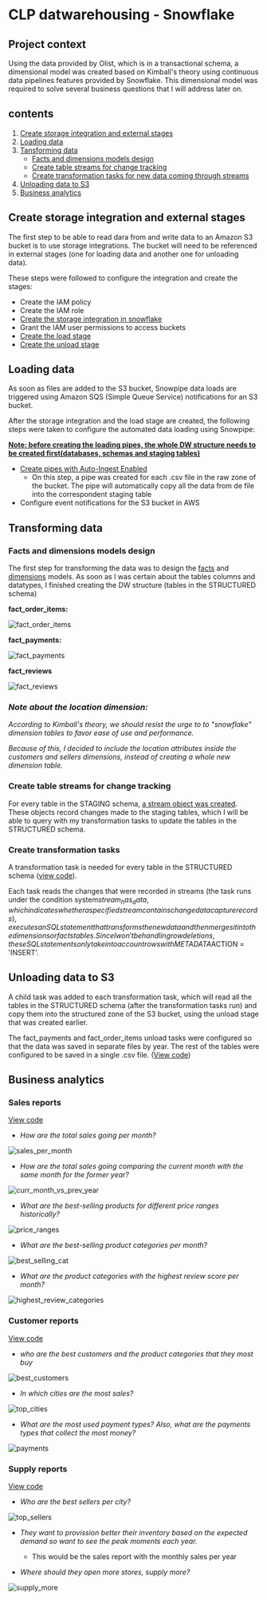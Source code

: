 # CLP datwarehousing - Snowflake
## Project context

Using the data provided by Olist, which is in a transactional schema, a dimensional model was created based on Kimball's theory using continuous data pipelines features provided by Snowflake. This dimensional model was required to solve several business questions that I will address later on.


## contents
1. [Create storage integration and external stages](#create-storage-integration-and-external-stages)
2. [Loading data](#loading-data)
3. [Tansforming data](#transforming-data)
    - [Facts and dimensions models design](#facts-and-dimensions-models-design)
    - [Create table streams for change tracking](#create-table-streams-for-change-tracking)
    - [Create transformation tasks for new data coming through streams](#create-transformation-tasks)
4. [Unloading data to S3](#unloading-data-to-s3)
5. [Business analytics](#business-analytics)


## Create storage integration and external stages

The first step to be able to read dara from and write data to an Amazon S3 bucket is to use storage integrations. The bucket will need to be referenced in external stages (one for loading data and another one for unloading data).

These steps were followed to configure the integration and create the stages:

- Create the IAM policy
- Create the IAM role
- [Create the storage integration in snowflake](create_integration.sql)
- Grant the IAM user permissions to access buckets
- [Create the load stage](load_stages_and_pipes.sql)
- [Create the unload stage](unload_stage.sql)

## Loading data

As soon as files are added to the S3 bucket, Snowpipe data loads are triggered using Amazon SQS (Simple Queue Service) notifications for an S3 bucket.

After the storage integration and the load stage are created, the following steps were taken to configure the automated data loading using Snowpipe:

[**Note: before creating the loading pipes, the whole DW structure needs to be created first(databases, schemas and staging tables)**](create_dw_structure.sql)

- [Create pipes with Auto-Ingest Enabled](load_stages_and_pipes.sql)
    - On this step, a pipe was created for each .csv file in the raw zone of the bucket. The pipe will automatically copy all the data from de file into the correspondent staging table
- Configure event notifications for the S3 bucket in AWS

## Transforming data

### Facts and dimensions models design

The first step for transforming the data was to design the [facts](facts_models.sql) and [dimensions](dimensions_models.sql) models. As soon as I was certain about the tables columns and datatypes, I finished creating the DW structure (tables in the STRUCTURED schema)

**fact_order_items:**

![fact_order_items](Images/fact_order_items_erd.png)

**fact_payments:**

![fact_payments](Images/fact_payments_erd.png)

**fact_reviews**

![fact_reviews](Images/fact_reviews_erd.png)


### *Note about the location dimension:*

*According to Kimball's theory, we should resist the urge to to "snowflake" dimension tables to favor ease of use and performance.*

*Because of this, I decided to include the location attributes inside the customers and sellers dimensions, instead of creating a whole new dimension table.*


### Create table streams for change tracking

For every table in the STAGING schema, [a stream object was created](create_streams.sql). These objects record changes made to the staging tables, which I will be able to query with my transformation tasks to update the tables in the STRUCTURED schema.

### Create transformation tasks

A transformation task is needed for every table in the STRUCTURED schema ([view code](create_tasks.sql)).

Each task reads the changes that were recorded in streams (the task runs under the condition system$stream_has_data, which indicates whether a specified stream contains change data capture records),  executes an SQL statement that transforms the new data and then merges it into the dimensions or facts tables. Since I won't be handling row deletions, these SQL statements only take into account rows with METADATA$ACTION = 'INSERT'.


## Unloading data to S3

A child task was added to each transformation task, which will read all the tables in the STRUCTURED schema (after the transformation tasks run) and copy them into the structured zone of the S3 bucket, using the unload stage that was created earlier.

The fact_payments and fact_order_items unload tasks were configured so that the data was saved in separate files by year. The rest of the tables were configured to be saved in a single .csv file. ([View code](create_tasks.sql))


## Business analytics

### Sales reports
[View code](sales_report.sql)

- *How are the total sales going per month?*

![sales_per_month](Images/total_sales_per_month.png)

- *How are the total sales going comparing the current month with the same month for the former year?*

![curr_month_vs_prev_year](Images/curr_month_vs_prev_year.png)

- *What are the best-selling products for different price ranges historically?*

![price_ranges](Images/price_ranges.png)

- *What are the best-selling product categories per month?*

![best_selling_cat](Images/best_selling_cat_per_month.png)

- *What are the product categories with the highest review score per month?*

![highest_review_categories](Images/highest_review_categories.png)

### Customer reports
[View code](customers_report.sql)

- *who are the best customers and the product categories that they most buy*

![best_customers](Images/best_customers.png)

- *In which cities are the most sales?*

![top_cities](Images/top_cities.png)

- *What are the most used payment types? Also, what are the payments types that collect the most money?*

![payments](Images/payments.png)

### Supply reports
[View code](supply_report.sql)

- *Who are the best sellers per city?*

![top_sellers](Images/top_sellers_per_city.png)

- *They want to provission better their inventory based on the expected demand so want to see the peak moments each year.*

    - This would be the sales report with the monthly sales per year

- *Where should they open more stores, supply more?*

![supply_more](Images/supply_more.png)






